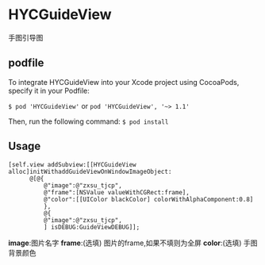 # HYCGuideView
 手图引导图
## podfile
To integrate HYCGuideView into your Xcode project using CocoaPods, specify it in your Podfile:

`$ pod 'HYCGuideView'`
or
`pod 'HYCGuideView', '~> 1.1'`

Then, run the following command:
`$ pod install`

## Usage
```
[self.view addSubview:[[HYCGuideView alloc]initWithaddGuideViewOnWindowImageObject:
      @[@{
          @"image":@"zxsu_tjcp",
          @"frame":[NSValue valueWithCGRect:frame],
          @"color":[[UIColor blackColor] colorWithAlphaComponent:0.8]
          },
          @{
          @"image":@"zxsu_tjcp",
          ] isDEBUG:GuideViewDEBUG]];
```
__image__:图片名字
__frame__:(选填) 图片的frame,如果不填则为全屏
__color__:(选填) 手图背景颜色
